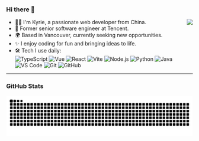 ### Hi there 👋

<img align="right" src="https://github-readme-stats.vercel.app/api?username=honkinglin&show_icons=true&icon_color=805AD5&text_color=718096&bg_color=ffffff&hide_title=true" />

- 👨‍💻 I'm Kyrie, a passionate web developer from China.  
- 💼 Former senior software engineer at Tencent.  
- 🌍 Based in Vancouver, currently seeking new opportunities.  
- ✨ I enjoy coding for fun and bringing ideas to life.  
- 🛠 Tech I use daily:  
  ![TypeScript](https://img.shields.io/badge/-Typescript-black?style=plastic&logo=typescript)
  ![Vue](https://img.shields.io/badge/-Vue-3b2e5a?style=plastic&logo=vue.js)
  ![React](https://img.shields.io/badge/-React-3b2e5a?style=plastic&logo=react)
  ![Vite](https://img.shields.io/badge/-Vite-3b2e5a?style=plastic&logo=vite)
  ![Node.js](https://img.shields.io/badge/-Node.js-339933?style=plastic&logo=nodedotjs&logoColor=white)
  ![Python](https://img.shields.io/badge/-Python-3776AB?style=plastic&logo=python&logoColor=white)
  ![Java](https://img.shields.io/badge/-Java-007396?style=plastic&logo=openjdk&logoColor=white)
  ![VS Code](https://img.shields.io/badge/-VS%20Code-007ACC?style=plastic&logo=visual-studio-code)
  ![Git](https://img.shields.io/badge/-Git-black?style=plastic&logo=git)
  ![GitHub](https://img.shields.io/badge/-GitHub-181717?style=plastic&logo=github)
-------

### GitHub Stats

<picture>
  <source media="(prefers-color-scheme: dark)" srcset="https://raw.githubusercontent.com/honkinglin/honkinglin/output/github-snake-dark.svg" />
  <source media="(prefers-color-scheme: light)" srcset="https://raw.githubusercontent.com/honkinglin/honkinglin/output/github-snake.svg" />
  <img alt="github contribution grid snake animation" src="https://raw.githubusercontent.com/honkinglin/honkinglin/output/github-snake.svg" />
</picture>
